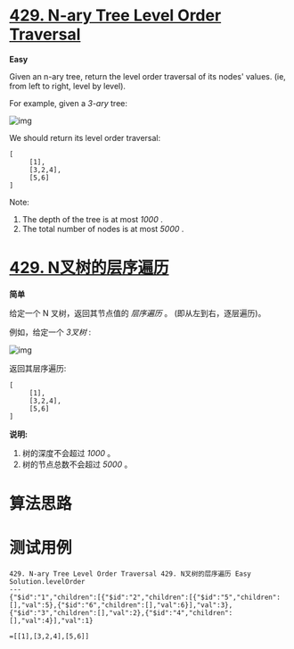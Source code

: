 # [429. N-ary Tree Level Order Traversal][enTitle]

**Easy**

Given an n-ary tree, return the level order traversal of its nodes' values. (ie, from left to right, level by level).

For example, given a  *3-ary*  tree:



![img](https://assets.leetcode.com/uploads/2018/10/12/narytreeexample.png)



We should return its level order traversal:

```
[
     [1],
     [3,2,4],
     [5,6]
]

```



Note:

1. The depth of the tree is at most  *1000* . 
2. The total number of nodes is at most  *5000* .
# [429. N叉树的层序遍历][cnTitle]

**简单**

给定一个 N 叉树，返回其节点值的 *层序遍历* 。 (即从左到右，逐层遍历)。

例如，给定一个  *3叉树*  :



![img](https://assets.leetcode-cn.com/aliyun-lc-upload/uploads/2018/10/12/narytreeexample.png)



返回其层序遍历:

```
[
     [1],
     [3,2,4],
     [5,6]
]

```



**说明:** 

1. 树的深度不会超过  *1000* 。 
2. 树的节点总数不会超过  *5000* 。


# 算法思路

# 测试用例
```
429. N-ary Tree Level Order Traversal 429. N叉树的层序遍历 Easy
Solution.levelOrder
---
{"$id":"1","children":[{"$id":"2","children":[{"$id":"5","children":[],"val":5},{"$id":"6","children":[],"val":6}],"val":3},{"$id":"3","children":[],"val":2},{"$id":"4","children":[],"val":4}],"val":1}

=[[1],[3,2,4],[5,6]]
```

[enTitle]: https://leetcode.com/problems/n-ary-tree-level-order-traversal/
[cnTitle]: https://leetcode-cn.com/problems/n-ary-tree-level-order-traversal/
